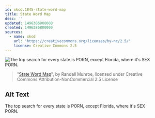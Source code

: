 ```yaml
---
id: xkcd.1845-state-word-map
title: State Word Map
desc: ''
updated: 1496386800000
created: 1496386800000
sources:
  - name: xkcd
    url: 'https://creativecommons.org/licenses/by-nc/2.5/'
    license: Creative Commons 2.5
---
```

![The top search for every state is PORN, except Florida, where it's SEX PORN.](https://imgs.xkcd.com/comics/state_word_map.png)
> "[State Word Map](https://xkcd.com/1845/)", by Randall Munroe, licensed under Creative Commons Attribution-NonCommercial 2.5 License

## Alt Text
The top search for every state is PORN, except Florida, where it's SEX PORN.
